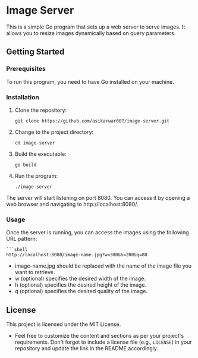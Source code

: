 # Image Server

This is a simple Go program that sets up a web server to serve images. It allows you to resize images dynamically based on query parameters.

## Getting Started

### Prerequisites

To run this program, you need to have Go installed on your machine.

### Installation

1. Clone the repository:

   ```shell
   git clone https://github.com/asikarwar007/image-server.git

2. Change to the project directory:
    
    ```shell
    cd image-server

3. Build the executable:
    
    ```shell
    go build

4. Run the program:

    ```shell
    ./image-server

The server will start listening on port 8080. You can access it by opening a web browser and navigating to http://localhost:8080/.

### Usage

Once the server is running, you can access the images using the following URL pattern:

    ```shell
    http://localhost:8080/image-name.jpg?w=300&h=200&q=80

- image-name.jpg should be replaced with the name of the image file you want to retrieve.
- w (optional) specifies the desired width of the image.
- h (optional) specifies the desired height of the image.
- q (optional) specifies the desired quality of the image.


## License

This project is licensed under the MIT License.

- Feel free to customize the content and sections as per your project's requirements. Don't forget to include a license file (e.g., `LICENSE`) in your repository and update the link in the README accordingly.